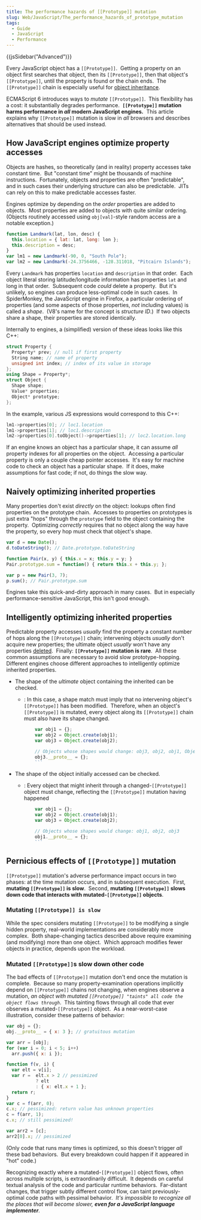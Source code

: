 ```yaml
---
title: The performance hazards of [[Prototype]] mutation
slug: Web/JavaScript/The_performance_hazards_of_prototype_mutation
tags:
  - Guide
  - JavaScript
  - Performance
---
```

{{jsSidebar("Advanced")}}

Every JavaScript object has a `[[Prototype]]`.  Getting a property on an object
first searches that object, then its `[[Prototype]]`, then that object's
`[[Prototype]]`, until the property is found or the chain ends.  The
`[[Prototype]]` chain is especially useful for
[object inheritance](/en-US/docs/Web/JavaScript/Inheritance_and_the_prototype_chain).

ECMAScript 6 introduces ways to _mutate_ `[[Prototype]]`.  This flexibility has
a cost: it substantially degrades performance.  **`[[Prototype]]` mutation harms
performance in _all_ modern JavaScript engines.**  This article explains why
`[[Prototype]]` mutation is slow in _all_ browsers and describes alternatives
that should be used instead.

## How JavaScript engines optimize property accesses

Objects are hashes, so theoretically (and in reality) property accesses take
constant time.  But "constant time" might be thousands of machine instructions. 
Fortunately, objects and properties are often "predictable", and in such cases
their underlying structure can also be predictable.  JITs can rely on this to
make predictable accesses faster.

Engines optimize by depending on the _order_ properties are added to objects. 
Most properties are added to objects with quite similar ordering.  (Objects
routinely accessed using `obj[val]`-style random access are a notable
exception.)

```js
function Landmark(lat, lon, desc) {
  this.location = { lat: lat, long: lon };
  this.description = desc;
}
var lm1 = new Landmark(-90, 0, "South Pole");
var lm2 = new Landmark(-24.3756466, -128.311018, "Pitcairn Islands");
```

Every `Landmark` has properties `location` and `description` in that order. 
Each object literal storing latitude/longitude information has properties `lat`
and long in that order.  Subsequent code _could_ delete a property.  But it's
unlikely, so engines can produce less-optimal code in such cases.  In
SpiderMonkey, the JavaScript engine in Firefox, a particular ordering of
properties (and some aspects of those properties, _not_ including values) is
called a _shape_.  (V8's name for the concept is _structure ID_.)  If two
objects share a shape, their properties are stored identically.

Internally to engines, a (simplified) version of these ideas looks like this
C++:

```cpp
struct Property {
  Property* prev; // null if first property
  String name; // name of property
  unsigned int index; // index of its value in storage
};
using Shape = Property*;
struct Object {
  Shape shape;
  Value* properties;
  Object* prototype;
};
```

In the example, various JS expressions would correspond to this C++:

```cpp
lm1->properties[0]; // loc1.location
lm1->properties[1]; // loc1.description
lm2->properties[0].toObject()->properties[1]; // loc2.location.long
```

If an engine knows an object has a particular shape, it can assume _all_
property indexes for all properties on the object.  Accessing a particular
property is only a couple cheap pointer accesses.  It's easy for machine code to
check an object has a particular shape.  If it does, make assumptions for fast
code; if not, do things the slow way.

## Naively optimizing inherited properties

Many properties don't exist _directly_ on the object: lookups often find
properties on the prototype chain.  Accesses to properties on prototypes is just
extra "hops" through the `prototype` field to the object containing the
property.  Optimizing _correctly_ requires that no object along the way have the
property, so every hop must check that object's shape.

```js
var d = new Date();
d.toDateString(); // Date.prototype.toDateString

function Pair(x, y) { this.x = x; this.y = y; }
Pair.prototype.sum = function() { return this.x + this.y; };

var p = new Pair(3, 7);
p.sum(); // Pair.prototype.sum
```

Engines take this quick-and-dirty approach in many cases.  But in especially
performance-sensitive JavaScript, this isn't good enough.

## Intelligently optimizing inherited properties

Predictable property accesses _usually_ find the property a constant number of
hops along the `[[Prototype]]` chain; intervening objects _usually_ don't
acquire new properties; the ultimate object _usually_ won't have any properties
[deleted](/en-US/docs/Web/JavaScript/Reference/Operators/delete).  Finally:
**`[[Prototype]]` mutation is rare**.  All these common assumptions are
necessary to avoid slow prototype-hopping.  Different engines choose different
approaches to intelligently optimize inherited properties.

- The shape of the _ultimate_ object containing the inherited can be checked.

  - : In this case, a shape match must imply that no intervening object's
    `[[Prototype]]` has been modified.  Therefore, when an object's
    `[[Prototype]]` is mutated, every object along its `[[Prototype]]` chain
    must also have its shape changed.
    ```js
        var obj1 = {};
        var obj2 = Object.create(obj1);
        var obj3 = Object.create(obj2);

        // Objects whose shapes would change: obj3, obj2, obj1, Object.prototype
        obj3.__proto__ = {};
        ```

- The shape of the object initially accessed can be checked.

  - : Every object that might inherit through a changed-`[[Prototype]]` object
    must change, reflecting the `[[Prototype]]` mutation having happened
    ```js
        var obj1 = {};
        var obj2 = Object.create(obj1);
        var obj3 = Object.create(obj2);

        // Objects whose shapes would change: obj1, obj2, obj3
        obj1.__proto__ = {};
        ```

## Pernicious effects of `[[Prototype]]` mutation

`[[Prototype]]` mutation's adverse performance impact occurs in two phases: at
the time mutation occurs, and in subsequent execution.  First, **mutating
`[[Prototype]]` is slow**.  Second, **mutating `[[Prototype]]` slows down code
that interacts with mutated-`[[Prototype]]` objects**.

### Mutating `[[Prototype]] is slow`

While the spec considers mutating `[[Prototype]]` to be modifying a single
hidden property, real-world implementations are considerably more complex.  Both
shape-changing tactics described above require examining (and modifying) more
than one object.  Which approach modifies fewer objects in practice, depends
upon the workload.

### Mutated `[[Prototype]]`s slow down other code

The bad effects of `[[Prototype]]` mutation don't end once the mutation is
complete.  Because so many property-examination operations implicitly depend on
`[[Prototype]]` chains not changing, when engines observe a mutation, _an object
with mutated `[[Prototype]] "taints" all code the object flows through`_.  This
tainting flows through all code that ever observes a mutated-`[[Prototype]]`
object.  As a near-worst-case illustration, consider these patterns of behavior:

```js
var obj = {};
obj.__proto__ = { x: 3 }; // gratuitous mutation

var arr = [obj];
for (var i = 0; i < 5; i++)
  arr.push({ x: i });

function f(v, i) {
  var elt = v[i];
  var r =  elt.x > 2 // pessimized
           ? elt
           : { x: elt.x + 1 };
  return r;
}
var c = f(arr, 0);
c.x; // pessimized: return value has unknown properties
c = f(arr, 1);
c.x; // still pessimized!

var arr2 = [c];
arr2[0].x; // pessimized
```

(Only code that runs many times is optimized, so this doesn't trigger _all_
these bad behaviors.  But every breakdown could happen if it appeared in "hot"
code.)

Recognizing exactly where a mutated-`[[Prototype]]` object flows, often across
multiple scripts, is extraordinarily difficult.  It depends on careful textual
analysis of the code and particular runtime behaviors.  Far-distant changes,
that trigger subtly different control flow, can taint previously-optimal code
paths with pessimal behavior.  _It's impossible to recognize all the places that
will become slower, **even for a JavaScript language implementer**._
